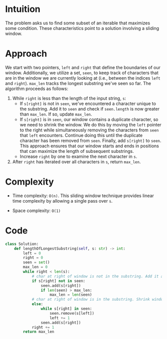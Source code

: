 # Intuition
<!-- Describe your first thoughts on how to solve this problem. -->
The problem asks us to find some subset of an iterable that maximizes some condition. These characteristics point to a solution involving a sliding window.

# Approach
<!-- Describe your approach to solving the problem. -->
We start with two pointers, `left` and `right` that define the boundaries of our window. Additionally, we utilize a set, `seen`, to keep track of characters that are in the window we are currently looking at (i.e., between the indices `left` and `right`). `max_len`
tracks the longest substring we've seen so far. The algorithm proceeds as follows:
1. While `right` is less than the length of the input string, `s`:
    * If `s[right]` is not in `seen`, we've encountered a character unique to the substring. Add it to `seen` and check if `seen.length` is now greater than `max_len`. If so, update `max_len`.
    * If `s[right]` is in `seen`, our window contains a duplicate character, so we need to shrink the window. We do this by moving the `left` pointer to the right while simultaneously removing the characters from `seen` that `left` encounters. Continue doing this until
      the duplicate character has been removed from `seen`. Finally, add `s[right]` to `seen`. This approach ensures that our window starts and ends in positions that can maximize the length of subsequent substrings.
    * Increase `right` by one to examine the next character in `s`.
2. After `right` has iterated over all characters in `s`, return `max_len`. 

# Complexity
- Time complexity: `O(n)`. This sliding window technique provides linear time complexity by allowing a single pass over `s`.
<!-- Add your time complexity here, e.g. $$O(n)$$ -->

- Space complexity: `O(1)`
<!-- Add your space complexity here, e.g. $$O(n)$$ -->

# Code
```python
class Solution:
    def lengthOfLongestSubstring(self, s: str) -> int:
        left = 0
        right = 0
        seen = set()
        max_len = 0
        while right < len(s):
            # char at right of window is not in the substring. Add it and check for max length
            if s[right] not in seen:
                seen.add(s[right])
                if len(seen) > max_len:
                    max_len = len(seen)
            # char at right of window is in the substring. Shrink window until this char is removed, then add it back in
            else:
                while s[right] in seen:
                    seen.remove(s[left])
                    left += 1
                seen.add(s[right])
            right += 1
        return max_len      
```
